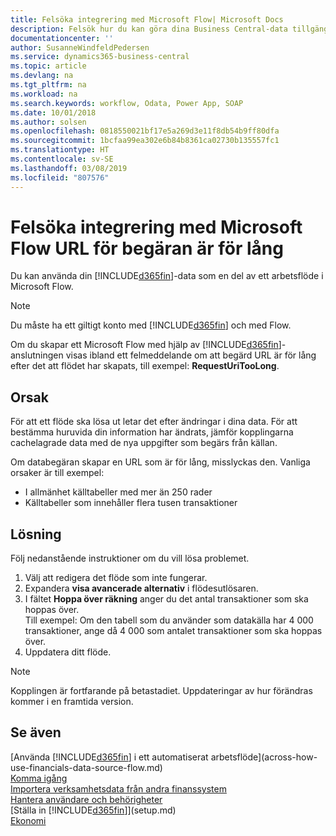 ```yaml
---
title: Felsöka integrering med Microsoft Flow| Microsoft Docs
description: Felsök hur du kan göra dina Business Central-data tillgängliga som datakälla och ange en OData-URL för dina webbtjänster för att skapa ett automatiskt arbetsflöde.
documentationcenter: ''
author: SusanneWindfeldPedersen
ms.service: dynamics365-business-central
ms.topic: article
ms.devlang: na
ms.tgt_pltfrm: na
ms.workload: na
ms.search.keywords: workflow, Odata, Power App, SOAP
ms.date: 10/01/2018
ms.author: solsen
ms.openlocfilehash: 0818550021bf17e5a269d3e11f8db54b9ff80dfa
ms.sourcegitcommit: 1bcfaa99ea302e6b84b8361ca02730b135557fc1
ms.translationtype: HT
ms.contentlocale: sv-SE
ms.lasthandoff: 03/08/2019
ms.locfileid: "807576"
---
```

# <a name="troubleshooting-integration-with-microsoft-flow---request-url-too-long"></a>Felsöka integrering med Microsoft Flow URL för begäran är för lång
Du kan använda din [!INCLUDE[d365fin](includes/d365fin_md.md)]-data som en del av ett arbetsflöde i Microsoft Flow.  

> [!NOTE]  
>   Du måste ha ett giltigt konto med [!INCLUDE[d365fin](includes/d365fin_md.md)] och med Flow.  

Om du skapar ett Microsoft Flow med hjälp av [!INCLUDE[d365fin](includes/d365fin_md.md)]-anslutningen visas ibland ett felmeddelande om att begärd URL är för lång efter det att flödet har skapats, till exempel: **RequestUriTooLong**.

## <a name="cause"></a>Orsak
För att ett flöde ska lösa ut letar det efter ändringar i dina data. För att bestämma huruvida din information har ändrats, jämför kopplingarna cachelagrade data med de nya uppgifter som begärs från källan.  

Om databegäran skapar en URL som är för lång, misslyckas den. Vanliga orsaker är till exempel:
- I allmänhet källtabeller med mer än 250 rader
- Källtabeller som innehåller flera tusen transaktioner

## <a name="workaround"></a>Lösning
Följ nedanstående instruktioner om du vill lösa problemet.
1. Välj att redigera det flöde som inte fungerar.
2. Expandera **visa avancerade alternativ** i flödesutlösaren.
3. I fältet **Hoppa över räkning** anger du det antal transaktioner som ska hoppas över.  
Till exempel: Om den tabell som du använder som datakälla har 4 000 transaktioner, ange då 4 000 som antalet transaktioner som ska hoppas över.
4. Uppdatera ditt flöde.

> [!NOTE]  
> Kopplingen är fortfarande på betastadiet. Uppdateringar av hur förändras kommer i en framtida version.


## <a name="see-also"></a>Se även
[Använda [!INCLUDE[d365fin](includes/d365fin_md.md)] i ett automatiserat arbetsflöde](across-how-use-financials-data-source-flow.md)  
[Komma igång](product-get-started.md)  
[Importera verksamhetsdata från andra finanssystem](across-import-data-configuration-packages.md)  
[Hantera användare och behörigheter](ui-how-users-permissions.md)    
[Ställa in [!INCLUDE[d365fin](includes/d365fin_md.md)]](setup.md)  
[Ekonomi](finance.md)  
